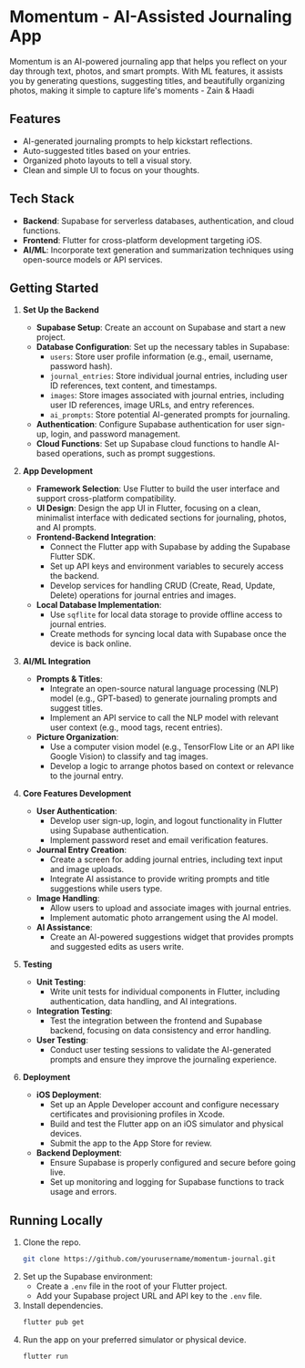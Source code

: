 # Momentum - AI-Assisted Journaling App

Momentum is an AI-powered journaling app that helps you reflect on your day through text, photos, and smart prompts. With ML features, it assists you by generating questions, suggesting titles, and beautifully organizing photos, making it simple to capture life's moments - Zain & Haadi

## Features
- AI-generated journaling prompts to help kickstart reflections.
- Auto-suggested titles based on your entries.
- Organized photo layouts to tell a visual story.
- Clean and simple UI to focus on your thoughts.

## Tech Stack
- **Backend**: Supabase for serverless databases, authentication, and cloud functions.
- **Frontend**: Flutter for cross-platform development targeting iOS.
- **AI/ML**: Incorporate text generation and summarization techniques using open-source models or API services.

## Getting Started
1. **Set Up the Backend**
   - **Supabase Setup**: Create an account on Supabase and start a new project.
   - **Database Configuration**: Set up the necessary tables in Supabase:
     - `users`: Store user profile information (e.g., email, username, password hash).
     - `journal_entries`: Store individual journal entries, including user ID references, text content, and timestamps.
     - `images`: Store images associated with journal entries, including user ID references, image URLs, and entry references.
     - `ai_prompts`: Store potential AI-generated prompts for journaling.
   - **Authentication**: Configure Supabase authentication for user sign-up, login, and password management.
   - **Cloud Functions**: Set up Supabase cloud functions to handle AI-based operations, such as prompt suggestions.

2. **App Development**
   - **Framework Selection**: Use Flutter to build the user interface and support cross-platform compatibility.
   - **UI Design**: Design the app UI in Flutter, focusing on a clean, minimalist interface with dedicated sections for journaling, photos, and AI prompts.
   - **Frontend-Backend Integration**:
     - Connect the Flutter app with Supabase by adding the Supabase Flutter SDK.
     - Set up API keys and environment variables to securely access the backend.
     - Develop services for handling CRUD (Create, Read, Update, Delete) operations for journal entries and images.
   - **Local Database Implementation**:
     - Use `sqflite` for local data storage to provide offline access to journal entries.
     - Create methods for syncing local data with Supabase once the device is back online.

3. **AI/ML Integration**
   - **Prompts & Titles**:
     - Integrate an open-source natural language processing (NLP) model (e.g., GPT-based) to generate journaling prompts and suggest titles.
     - Implement an API service to call the NLP model with relevant user context (e.g., mood tags, recent entries).
   - **Picture Organization**:
     - Use a computer vision model (e.g., TensorFlow Lite or an API like Google Vision) to classify and tag images.
     - Develop a logic to arrange photos based on context or relevance to the journal entry.

4. **Core Features Development**
   - **User Authentication**:
     - Develop user sign-up, login, and logout functionality in Flutter using Supabase authentication.
     - Implement password reset and email verification features.
   - **Journal Entry Creation**:
     - Create a screen for adding journal entries, including text input and image uploads.
     - Integrate AI assistance to provide writing prompts and title suggestions while users type.
   - **Image Handling**:
     - Allow users to upload and associate images with journal entries.
     - Implement automatic photo arrangement using the AI model.
   - **AI Assistance**:
     - Create an AI-powered suggestions widget that provides prompts and suggested edits as users write.

5. **Testing**
   - **Unit Testing**:
     - Write unit tests for individual components in Flutter, including authentication, data handling, and AI integrations.
   - **Integration Testing**:
     - Test the integration between the frontend and Supabase backend, focusing on data consistency and error handling.
   - **User Testing**:
     - Conduct user testing sessions to validate the AI-generated prompts and ensure they improve the journaling experience.

6. **Deployment**
   - **iOS Deployment**:
     - Set up an Apple Developer account and configure necessary certificates and provisioning profiles in Xcode.
     - Build and test the Flutter app on an iOS simulator and physical devices.
     - Submit the app to the App Store for review.
   - **Backend Deployment**:
     - Ensure Supabase is properly configured and secure before going live.
     - Set up monitoring and logging for Supabase functions to track usage and errors.

## Running Locally
1. Clone the repo.
   ```bash
   git clone https://github.com/yourusername/momentum-journal.git
   ```
2. Set up the Supabase environment:
   - Create a `.env` file in the root of your Flutter project.
   - Add your Supabase project URL and API key to the `.env` file.
3. Install dependencies.
   ```bash
   flutter pub get
   ```
4. Run the app on your preferred simulator or physical device.
   ```bash
   flutter run
   ```
